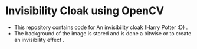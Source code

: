 # Invisibility Cloak using OpenCV
- This repository contains code for An invisibility cloak (Harry Potter :D) .
- The background of the image is stored and is done a bitwise or to create an invisibility effect .
